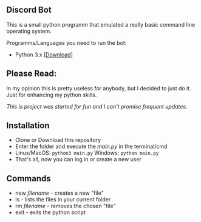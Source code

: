 ## Discord Bot

This is a small python programm that emulated a really basic command line operating system.


Programms/Languages you need to run the bot:

*   Python 3.x [[Download](https://python.org/downloads/ "Python Download")]


## Please Read:

In my opinion this is pretty useless for anybody, but I decided to just do it. Just for enhancing my python skills.

*This is project was started for fun and I can't promise frequent updates.*

## Installation

*   Clone or Download this repository
*   Enter the folder and execute the _main.py_ in the terminal/cmd
*   Linux/MacOS: `python3 main.py` Windows: `python main.py`
*   That's all, now you can log in or create a new user

## Commands

*   new _filename_  - creates a new "file"
*   ls              - lists the files in your current folder
*   rm _filename_   - removes the chosen "file"
*   exit            - exits the python script
